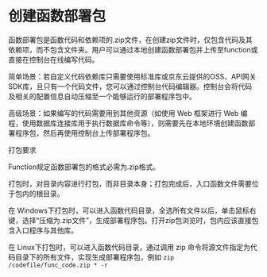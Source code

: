 # 创建函数部署包

函数部署包是函数代码和依赖项的.zip文件，在创建zip文件时，仅包含代码及其依赖项，而不包含文件夹。用户可以通过本地创建函数部署包并上传至function或直接在控制台在线编写代码。

 

简单场景：若自定义代码依赖库只需要使用标准库或京东云提供的OSS、API网关SDK库，且只有一个代码文件，您可以通过控制台代码编辑器。控制台会将代码及相关的配置信息自动压缩至一个能够运行的部署程序包中。

 

高级场景：如果编写的代码需要用到其他资源（如使用 Web 框架进行 Web 编程，使用数据库连接库用于执行数据库命令等），则需要先在本地环境创建函数部署程序包，然后再使用控制台上传部署程序包。

 

打包要求

Function规定函数部署包的格式必需为.zip格式。

打包时，对目录内容进行打包，而非目录本身；打包完成后，入口函数文件需要位于包内的根目录。

在 Windows下打包时，可以进入函数代码目录，全选所有文件以后，单击鼠标右键，选择“压缩为.zip文件”，生成部署程序包。打开zip包浏览时，包内应该直接包含入口程序与其他库。

在 Linux下打包时，可以进入函数代码目录，通过调用 zip 命令将源文件指定为代码目录下的所有文件，实现生成部署程序包，例如 `zip /codefile/func_code.zip * -r`
